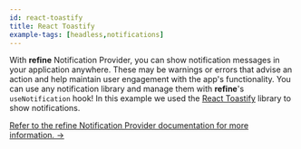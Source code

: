```yaml
---
id: react-toastify
title: React Toastify
example-tags: [headless,notifications]
---
```


With **refine** Notification Provider, you can show notification messages in your application anywhere. These may be warnings or errors that advise an action and help maintain user engagement with the app's functionality. You can use any notification library and manage them with **refine**'s `useNotification` hook! In this example we used the [React Toastify](https://github.com/fkhadra/react-toastify) library to show notifications.

[Refer to the refine Notification Provider documentation for more information. →](/docs/api-reference/core/providers/notification-provider/)

<CodeSandboxExample path="with-react-toastify" />
